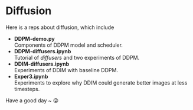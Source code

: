 # Diffusion
Here is a reps about diffusion, which include
- **DDPM-demo.py**  
    Components of DDPM model and scheduler.
- **DDPM-diffusers.ipynb**  
    Tutorial of *diffusers* and two experiments of DDPM.
- **DDIM-diffusers.ipynb**  
    Experiments of DDIM with baseline DDPM.
- **Exper3.ipynb**  
    Experiments to explore why DDIM could generate better images at less timesteps.

Have a good day ~ 😛
